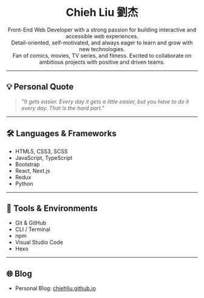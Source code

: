 <h1 align="center">Chieh Liu 劉杰</h1>

<p align="center">
  Front-End Web Developer with a strong passion for building interactive and accessible web experiences.<br>
  Detail-oriented, self-motivated, and always eager to learn and grow with new technologies.<br>
  Fan of comics, movies, TV series, and fitness. Excited to collaborate on ambitious projects with positive and driven teams.
</p>

---

## 💡 Personal Quote
> _"It gets easier. Every day it gets a little easier, but you have to do it every day. That is the hard part."_

---

## 🛠 Languages & Frameworks
- HTML5, CSS3, SCSS
- JavaScript, TypeScript
- Bootstrap
- React, Next.js
- Redux
- Python

---

## 🔧 Tools & Environments
- Git & GitHub
- CLI / Terminal
- npm
- Visual Studio Code
- Hexo

---

## 🌐 Blog
- Personal Blog: [chiehliu.github.io](https://chiehliu.github.io/)

